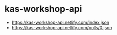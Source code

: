 # kas-workshop-api

* https://kas-workshop-api.netlify.com/index.json
* https://kas-workshop-api.netlify.com/polls/0.json
